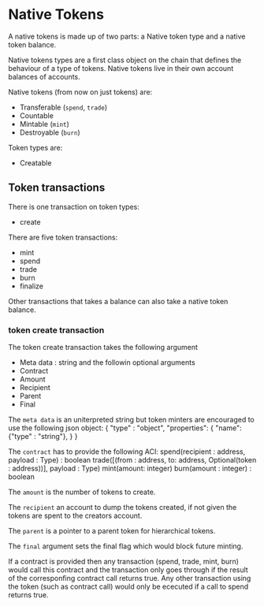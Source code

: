 # Native Tokens

A native tokens is made up of two parts: a Native token type and a native token balance.

Native tokens types are a first class object on the chain that defines the
behaviour of a type of tokens. Native tokens live in their own account balances
of accounts.

Native tokens (from now on just tokens) are:
- Transferable (`spend`, `trade`)
- Countable
- Mintable (`mint`)
- Destroyable (`burn`)

Token types are:
- Creatable


## Token transactions

There is one transaction on token types:
- create

There are five token transactions:
- mint
- spend
- trade
- burn
- finalize

Other transactions that takes a balance can also take a native token balance.

### token create transaction

The token create transaction takes the following argument
- Meta data : string
and the followin optional arguments
- Contract
- Amount
- Recipient
- Parent
- Final

The `meta data` is an uniterpreted string but token minters are encouraged to
use the following json object:
{
  "type" : "object",
  "properties": {
    "name": {"type" : "string"},
  }
}

The `contract` has to provide the following ACI:
 spend(recipient : address, payload : Type) : boolean
 trade([(from : address, to: address, Optional(token : address))], payload : Type)
 mint(amount: integer)
 burn(amount : integer) : boolean

The `amount` is the number of tokens to create.

The `recipient` an account to dump the tokens created, if not given the tokens are
spent to the creators account.

The `parent` is a pointer to a parent token for hierarchical tokens.

The `final` argument sets the final flag which would block future minting.

If a contract is provided then any transaction (spend, trade, mint, burn) would
call this contract and the transaction only goes through if the result of the
corresponfing contract call returns true. Any other transaction using
the token (such as contract call) would only be ececuted if a call to spend
returns true.
